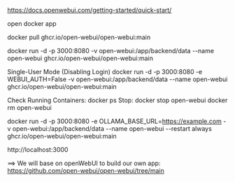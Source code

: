 https://docs.openwebui.com/getting-started/quick-start/

open docker app 

docker pull ghcr.io/open-webui/open-webui:main

docker run -d -p 3000:8080 -v open-webui:/app/backend/data --name open-webui ghcr.io/open-webui/open-webui:main

Single-User Mode (Disabling Login)
docker run -d -p 3000:8080 -e WEBUI_AUTH=False -v open-webui:/app/backend/data --name open-webui ghcr.io/open-webui/open-webui:main

Check Running Containers:
docker ps
Stop:
docker stop open-webui
docker rm open-webui


docker run -d -p 3000:8080 -e OLLAMA_BASE_URL=https://example.com -v open-webui:/app/backend/data --name open-webui --restart always ghcr.io/open-webui/open-webui:main


http://localhost:3000




==> We will base on openWebUI to build our own app: https://github.com/open-webui/open-webui/tree/main